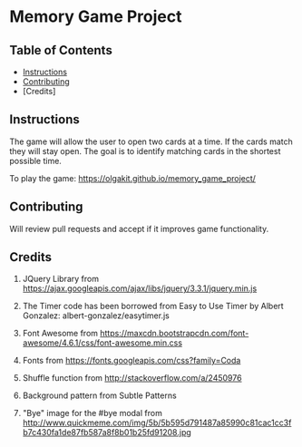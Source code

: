 # Memory Game Project

## Table of Contents

* [Instructions](#instructions)
* [Contributing](#contributing)
* [Credits]

## Instructions

The game will allow the user to open two cards at a time. If the cards match they will stay open. The goal is to identify matching cards in the shortest possible time.

To play the game: https://olgakit.github.io/memory_game_project/

## Contributing

Will review pull requests and accept if it improves game functionality.

## Credits

1. JQuery Library from https://ajax.googleapis.com/ajax/libs/jquery/3.3.1/jquery.min.js

2. The Timer code has been borrowed from Easy to Use Timer by Albert Gonzalez:
albert-gonzalez/easytimer.js

3. Font Awesome from https://maxcdn.bootstrapcdn.com/font-awesome/4.6.1/css/font-awesome.min.css

4. Fonts from https://fonts.googleapis.com/css?family=Coda

5. Shuffle function from http://stackoverflow.com/a/2450976

6. Background pattern from Subtle Patterns

7. "Bye" image for the #bye modal from http://www.quickmeme.com/img/5b/5b595d791487a85990c81cac1cc3fb7c430fa1de87fb587a8f8b01b25fd91208.jpg
